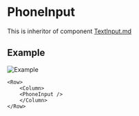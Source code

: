 # PhoneInput

This is inheritor of component [TextInput.md](TextInput.md)

## Example

![Example](https://i.imgur.com/JSxa67f.png)

```vue
<Row>
    <Column>
    <PhoneInput />
    </Column>
</Row>
```
